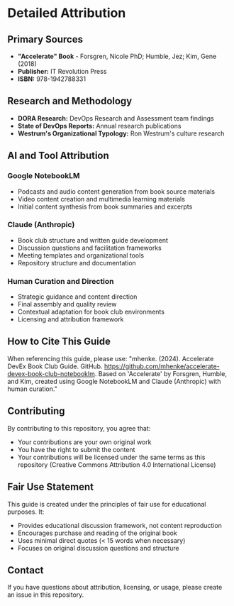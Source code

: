 # Detailed Attribution

## Primary Sources

- **"Accelerate" Book** - Forsgren, Nicole PhD; Humble, Jez; Kim, Gene (2018)
- **Publisher:** IT Revolution Press
- **ISBN:** 978-1942788331

## Research and Methodology

- **DORA Research:** DevOps Research and Assessment team findings
- **State of DevOps Reports:** Annual research publications
- **Westrum's Organizational Typology:** Ron Westrum's culture research

## AI and Tool Attribution

### Google NotebookLM

- Podcasts and audio content generation from book source materials
- Video content creation and multimedia learning materials
- Initial content synthesis from book summaries and excerpts

### Claude (Anthropic)

- Book club structure and written guide development
- Discussion questions and facilitation frameworks
- Meeting templates and organizational tools
- Repository structure and documentation

### Human Curation and Direction

- Strategic guidance and content direction
- Final assembly and quality review
- Contextual adaptation for book club environments
- Licensing and attribution framework

## How to Cite This Guide

When referencing this guide, please use:
"mhenke. (2024). Accelerate DevEx Book Club Guide. GitHub.
<https://github.com/mhenke/accelerate-devex-book-club-notebooklm>. Based on 'Accelerate' by Forsgren, Humble, and
Kim, created using Google NotebookLM and Claude (Anthropic) with human curation."

## Contributing

By contributing to this repository, you agree that:

- Your contributions are your own original work
- You have the right to submit the content
- Your contributions will be licensed under the same terms as this repository (Creative Commons Attribution 4.0 International License)

## Fair Use Statement

This guide is created under the principles of fair use for educational purposes. It:

- Provides educational discussion framework, not content reproduction
- Encourages purchase and reading of the original book
- Uses minimal direct quotes (< 15 words when necessary)
- Focuses on original discussion questions and structure

## Contact

If you have questions about attribution, licensing, or usage, please create an issue in this repository.

